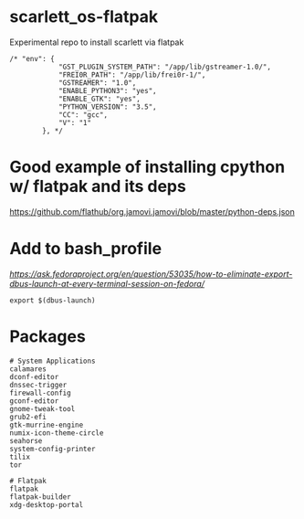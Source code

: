 # scarlett_os-flatpak
Experimental repo to install scarlett via flatpak


```
/* "env": {
            "GST_PLUGIN_SYSTEM_PATH": "/app/lib/gstreamer-1.0/",
            "FREI0R_PATH": "/app/lib/frei0r-1/",
            "GSTREAMER": "1.0",
            "ENABLE_PYTHON3": "yes",
            "ENABLE_GTK": "yes",
            "PYTHON_VERSION": "3.5",
            "CC": "gcc",
            "V": "1"
        }, */
```


# Good example of installing cpython w/ flatpak and its deps

https://github.com/flathub/org.jamovi.jamovi/blob/master/python-deps.json

# Add to bash_profile

*https://ask.fedoraproject.org/en/question/53035/how-to-eliminate-export-dbus-launch-at-every-terminal-session-on-fedora/*


`export $(dbus-launch)`


# Packages

```
# System Applications
calamares
dconf-editor
dnssec-trigger
firewall-config
gconf-editor
gnome-tweak-tool
grub2-efi
gtk-murrine-engine
numix-icon-theme-circle
seahorse
system-config-printer
tilix
tor

# Flatpak
flatpak
flatpak-builder
xdg-desktop-portal

```
